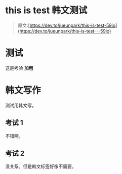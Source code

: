 # this is test 韩文测试

> 原文:[https://dev.to/jueunpark/this-is-test-59io](https://dev.to/jueunpark/this-is-test---59io)

# 测试

这是考验
**加粗**

# 韩文写作

测试用韩文写。

## 考试 1

不错啊。

## 考试 2

没关系。但是韩文标签好像不需要。